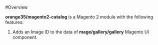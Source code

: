 #Overview

**orange35/magento2-catalog** is a Magento 2 module with the following features:

1. Adds an Image ID to the data of **mage/gallery/gallery** Magento UI component.
